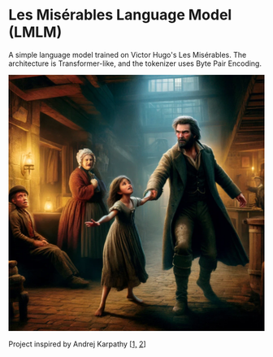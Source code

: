 # Les Misérables Language Model (LMLM)

A simple language model trained on Victor Hugo's Les Misérables. The architecture is Transformer-like, and the tokenizer uses Byte Pair Encoding.



![](illustration.png)

Project inspired by Andrej Karpathy [[1,](https://www.youtube.com/watch?v=kCc8FmEb1nY) [ 2](https://www.youtube.com/watch?v=zduSFxRajkE)]